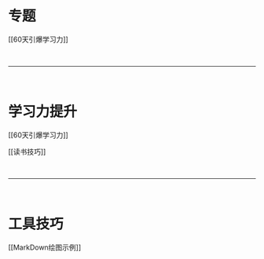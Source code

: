 # 专题
[[60天引爆学习力]]

</br>

---

</br>

# 学习力提升
[[60天引爆学习力]]

[[读书技巧]]

</br>

---

</br>

# 工具技巧
[[MarkDown绘图示例]]